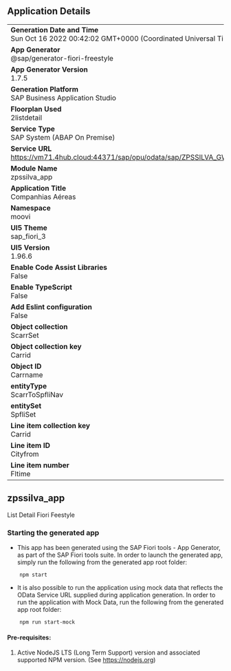 ## Application Details
|               |
| ------------- |
|**Generation Date and Time**<br>Sun Oct 16 2022 00:42:02 GMT+0000 (Coordinated Universal Time)|
|**App Generator**<br>@sap/generator-fiori-freestyle|
|**App Generator Version**<br>1.7.5|
|**Generation Platform**<br>SAP Business Application Studio|
|**Floorplan Used**<br>2listdetail|
|**Service Type**<br>SAP System (ABAP On Premise)|
|**Service URL**<br>https://vm71.4hub.cloud:44371/sap/opu/odata/sap/ZPSSILVA_GW_SRV
|**Module Name**<br>zpssilva_app|
|**Application Title**<br>Companhias Aéreas|
|**Namespace**<br>moovi|
|**UI5 Theme**<br>sap_fiori_3|
|**UI5 Version**<br>1.96.6|
|**Enable Code Assist Libraries**<br>False|
|**Enable TypeScript**<br>False|
|**Add Eslint configuration**<br>False|
|**Object collection**<br>ScarrSet|
|**Object collection key**<br>Carrid|
|**Object ID**<br>Carrname|
|**entityType**<br>ScarrToSpfliNav|
|**entitySet**<br>SpfliSet|
|**Line item collection key**<br>Carrid|
|**Line item ID**<br>Cityfrom|
|**Line item number**<br>Fltime|

## zpssilva_app

List Detail Fiori Feestyle

### Starting the generated app

-   This app has been generated using the SAP Fiori tools - App Generator, as part of the SAP Fiori tools suite.  In order to launch the generated app, simply run the following from the generated app root folder:

```
    npm start
```

- It is also possible to run the application using mock data that reflects the OData Service URL supplied during application generation.  In order to run the application with Mock Data, run the following from the generated app root folder:

```
    npm run start-mock
```

#### Pre-requisites:

1. Active NodeJS LTS (Long Term Support) version and associated supported NPM version.  (See https://nodejs.org)


